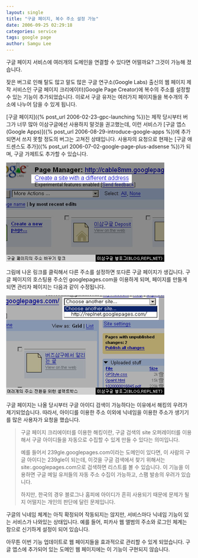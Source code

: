 ```yaml
---
layout: single
title: "구글 페이지, 복수 주소 설정 가능"
date: 2006-09-25 02:29:18
categories: service
tags: google page
author: Samgu Lee
---
```


구글 페이지 서비스에 여러개의 도메인을 연결할 수 있다면 어떨까요? 그것이 가능해 졌습니다.

잦은 버그로 인해 탈도 많고 말도 많은 구글 연구소(Google Labs) 출신의 웹 페이지 제작 서비스인 구글 페이지 크리에이터(Google Page Creator)에 복수의 주소를 설정할 수 있는 기능이 추가되었습니다. 이로서 구글 유저는 여러가지 페이지들을 복수개의 주소에 나누어 담을 수 있게 됩니다.

[구글 페이지]({% post_url 2006-02-23-gpc-launching %})는 제작 당시부터 버그가 너무 많아 이삼구글에선 사용하지 말것을 권고했는데, 이런 서비스가 [구글 앱스(Google Apps)]({% post_url 2006-08-29-introduce-google-apps %})에 추가되면서 쓰지 못할 정도의 버그는 고쳐진 상태입니다. 사용자의 요청으로 현재는 [구글 애드센스도 추가]({% post_url 2006-07-02-google-page-plus-adsense %})가 되며, 구글 가제트도 추가할 수 있습니다.

![구글 페이지의 복수 주소 설정 링크](/assets/page_diff_url.jpg)

그림에 나온 링크를 클릭해서 다른 주소를 설정하면 또다른 구글 페이지가 생깁니다. 구글 페이지의 호스팅용 주소인 googlepages.com을 이용하게 되며, 페이지를 만들게 되면 관리자 페이지는 다음과 같이 수정됩니다.

![복수의 주소간 전환을 위한 셀렉트박스](/assets/many_pages.jpg)

구글 페이지는 나올 당시부터 구글 아이디 검색이 가능하다는 이유에서 해킹의 우려가 제기되었습니다. 따라서, 아이디를 이용한 주소 이외에 닉네임을 이용한 주소가 생기기를 많은 사용자가 요청을 했습니다.

> 구글 페이지 크리에이터를 이용한 해킹이란, 구글 검색의 site 오퍼레이터를 이용해서 구글 아이디들을 자동으로 수집할 수 있게 만들 수 있다는 의미입니다.
>
> 예를 들어서 239gle.googlepages.com이라는 도메인이 있다면, 이 사람의 구글 아이디는 239gle이 되는데, 이것을 구글 검색에서 찾기 위해서는 site:.googlepages.com으로 검색하면 리스트를 볼 수 있습니다. 이 기능을 이용하면 구글 메일 유저들의 자동 주소 수집이 가능하고, 스팸 발송의 우려가 있습니다.
>
> 하지만, 한국의 경우 블로그나 홈피에 아이디가 흔히 사용되기 때문에 문제가 될지 어떨지는 개인의 판단에 달린 문제입니다.

구글의 닉네임 체계는 아직 확정되어 작동되지는 않지만, 서비스마다 닉네임 기능이 있는 서비스가 나와있는 상태입니다. 예를 들어, 피카사 웹 앨범의 주소와 로그인 체계는 참으로 신기하게 설정이 되어 있습니다.

아무튼 이번 기능 업데이트로 웹 페이지들을 효과적으로 관리할 수 있게 되었습니다. 구글 앱스에 추가되어 있는 도메인 웹 페이지에는 이 기능이 구현되지 않습니다.
